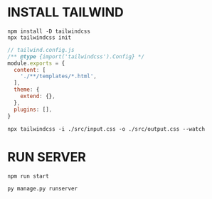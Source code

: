 # INSTALL TAILWIND
```
npm install -D tailwindcss
npx tailwindcss init
```

```js
// tailwind.config.js
/** @type {import('tailwindcss').Config} */
module.exports = {
  content: [
    './**/templates/*.html',
  ],
  theme: {
    extend: {},
  },
  plugins: [],
}
```
```
npx tailwindcss -i ./src/input.css -o ./src/output.css --watch
```

# RUN SERVER
```py
npm run start
```
```py
py manage.py runserver
```